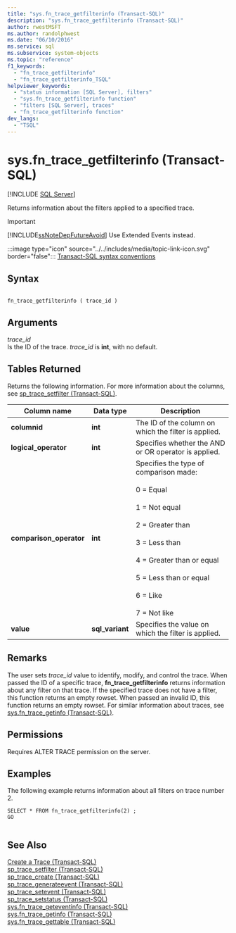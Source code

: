 ```yaml
---
title: "sys.fn_trace_getfilterinfo (Transact-SQL)"
description: "sys.fn_trace_getfilterinfo (Transact-SQL)"
author: rwestMSFT
ms.author: randolphwest
ms.date: "06/10/2016"
ms.service: sql
ms.subservice: system-objects
ms.topic: "reference"
f1_keywords:
  - "fn_trace_getfilterinfo"
  - "fn_trace_getfilterinfo_TSQL"
helpviewer_keywords:
  - "status information [SQL Server], filters"
  - "sys.fn_trace_getfilterinfo function"
  - "filters [SQL Server], traces"
  - "fn_trace_getfilterinfo function"
dev_langs:
  - "TSQL"
---
```

# sys.fn_trace_getfilterinfo (Transact-SQL)
[!INCLUDE [SQL Server](../../includes/applies-to-version/sqlserver.md)]

  Returns information about the filters applied to a specified trace.  
  
> [!IMPORTANT]  
>  [!INCLUDE[ssNoteDepFutureAvoid](../../includes/ssnotedepfutureavoid-md.md)] Use Extended Events instead.  
  
 
 :::image type="icon" source="../../includes/media/topic-link-icon.svg" border="false"::: [Transact-SQL syntax conventions](../../t-sql/language-elements/transact-sql-syntax-conventions-transact-sql.md)  
  
## Syntax  
  
```  
  
fn_trace_getfilterinfo ( trace_id )  
```  
  
## Arguments  
 *trace_id*  
 Is the ID of the trace. *trace_id* is **int**, with no default.  
  
## Tables Returned  
 Returns the following information. For more information about the columns, see [sp_trace_setfilter &#40;Transact-SQL&#41;](../../relational-databases/system-stored-procedures/sp-trace-setfilter-transact-sql.md).  
  
|Column name|Data type|Description|  
|-----------------|---------------|-----------------|  
|**columnid**|**int**|The ID of the column on which the filter is applied.|  
|**logical_operator**|**int**|Specifies whether the AND or OR operator is applied.|  
|**comparison_operator**|**int**|Specifies the type of comparison made:<br /><br /> 0 = Equal<br /><br /> 1 = Not equal<br /><br /> 2 = Greater than<br /><br /> 3 = Less than<br /><br /> 4 = Greater than or equal<br /><br /> 5 = Less than or equal<br /><br /> 6 = Like<br /><br /> 7 = Not like|  
|**value**|**sql_variant**|Specifies the value on which the filter is applied.|  
  
## Remarks  
 The user sets *trace_id* value to identify, modify, and control the trace. When passed the ID of a specific trace, **fn_trace_getfilterinfo** returns information about any filter on that trace. If the specified trace does not have a filter, this function returns an empty rowset. When passed an invalid ID, this function returns an empty rowset. For similar information about traces, see [sys.fn_trace_getinfo &#40;Transact-SQL&#41;](../../relational-databases/system-functions/sys-fn-trace-getinfo-transact-sql.md).  
  
## Permissions  
 Requires ALTER TRACE permission on the server.  
  
## Examples  
 The following example returns information about all filters on trace number 2.  
  
```  
SELECT * FROM fn_trace_getfilterinfo(2) ;  
GO  
  
```  
  
## See Also  
 [Create a Trace &#40;Transact-SQL&#41;](../../relational-databases/sql-trace/create-a-trace-transact-sql.md)   
 [sp_trace_setfilter &#40;Transact-SQL&#41;](../../relational-databases/system-stored-procedures/sp-trace-setfilter-transact-sql.md)   
 [sp_trace_create &#40;Transact-SQL&#41;](../../relational-databases/system-stored-procedures/sp-trace-create-transact-sql.md)   
 [sp_trace_generateevent &#40;Transact-SQL&#41;](../../relational-databases/system-stored-procedures/sp-trace-generateevent-transact-sql.md)   
 [sp_trace_setevent &#40;Transact-SQL&#41;](../../relational-databases/system-stored-procedures/sp-trace-setevent-transact-sql.md)   
 [sp_trace_setstatus &#40;Transact-SQL&#41;](../../relational-databases/system-stored-procedures/sp-trace-setstatus-transact-sql.md)   
 [sys.fn_trace_geteventinfo &#40;Transact-SQL&#41;](../../relational-databases/system-functions/sys-fn-trace-geteventinfo-transact-sql.md)   
 [sys.fn_trace_getinfo &#40;Transact-SQL&#41;](../../relational-databases/system-functions/sys-fn-trace-getinfo-transact-sql.md)   
 [sys.fn_trace_gettable &#40;Transact-SQL&#41;](../../relational-databases/system-functions/sys-fn-trace-gettable-transact-sql.md)  
  
  
